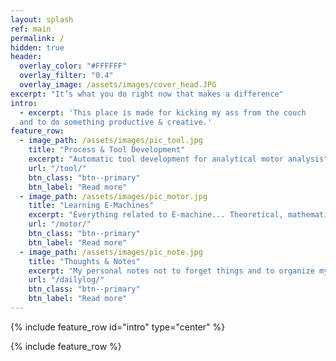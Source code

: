 ```yaml
---
layout: splash
ref: main
permalink: /
hidden: true
header:
  overlay_color: "#FFFFFF"
  overlay_filter: "0.4"
  overlay_image: /assets/images/cover_head.JPG
excerpt: "It’s what you do right now that makes a difference"
intro: 
  - excerpt: 'This place is made for kicking my ass from the couch  
  and to do something productive & creative.' 
feature_row:
  - image_path: /assets/images/pic_tool.jpg
    title: "Process & Tool Development"
    excerpt: "Automatic tool development for analytical motor analysis"
    url: "/tool/"
    btn_class: "btn--primary"
    btn_label: "Read more"
  - image_path: /assets/images/pic_motor.jpg
    title: "Learning E-Machines"
    excerpt: "Everything related to E-machine... Theoretical, mathematical background and some practical experience"
    url: "/motor/"
    btn_class: "btn--primary"
    btn_label: "Read more"
  - image_path: /assets/images/pic_note.jpg
    title: "Thoughts & Notes"
    excerpt: "My personal notes not to forget things and to organize my unnecessary thoughts"
    url: "/dailylog/"
    btn_class: "btn--primary"
    btn_label: "Read more"      
---
```


{% include feature_row id="intro" type="center" %}

{% include feature_row %}
